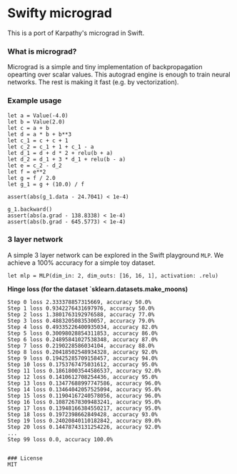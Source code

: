 # Swifty micrograd 
This is a port of Karpathy's micrograd in Swift. 

### What is micrograd?
Micrograd is a simple and tiny implementation of backpropagation opearting over scalar values. This autograd engine is enough to train neural networks. The rest is making it fast (e.g. by vectorization).

### Example usage

```
let a = Value(-4.0)
let b = Value(2.0)
let c = a + b
let d = a * b + b**3
let c_1 = c + c + 1
let c_2 = c_1 + 1 + c_1 - a
let d_1 = d + d * 2 + relu(b + a)
let d_2 = d_1 + 3 * d_1 + relu(b - a)
let e = c_2 - d_2
let f = e**2
let g = f / 2.0
let g_1 = g + (10.0) / f

assert(abs(g_1.data - 24.7041) < 1e-4)

g_1.backward()
assert(abs(a.grad - 138.8338) < 1e-4)
assert(abs(b.grad - 645.5773) < 1e-4)
```

### 3 layer network

A simple 3 layer network can be explored in the Swift playground `MLP`. We achieve a 100% accuracy for a simple toy dataset. 
```
let mlp = MLP(dim_in: 2, dim_outs: [16, 16, 1], activation: .relu)
```

**Hinge loss (for the dataset `sklearn.datasets.make_moons)**
```
Step 0 loss 2.333378857315669, accuracy 50.0%
Step 1 loss 0.9342276431697976, accuracy 50.0%
Step 2 loss 1.3801763192976588, accuracy 77.0%
Step 3 loss 0.4883205083530057, accuracy 79.0%
Step 4 loss 0.49335226400935034, accuracy 82.0%
Step 5 loss 0.30098028854311853, accuracy 86.0%
Step 6 loss 0.24895841027538348, accuracy 87.0%
Step 7 loss 0.2190228586034104, accuracy 88.0%
Step 8 loss 0.20418502548934328, accuracy 92.0%
Step 9 loss 0.19425285709158457, accuracy 94.0%
Step 10 loss 0.1753767475031612, accuracy 95.0%
Step 11 loss 0.18618003544586537, accuracy 92.0%
Step 12 loss 0.1410612708254436, accuracy 95.0%
Step 13 loss 0.13477688997747586, accuracy 96.0%
Step 14 loss 0.13464042057525094, accuracy 95.0%
Step 15 loss 0.11904167240578056, accuracy 96.0%
Step 16 loss 0.10872678309483241, accuracy 95.0%
Step 17 loss 0.13948166384550217, accuracy 95.0%
Step 18 loss 0.1972398662849428, accuracy 93.0%
Step 19 loss 0.24020840110182842, accuracy 89.0%
Step 20 loss 0.14478743131254226, accuracy 92.0%
...
Step 99 loss 0.0, accuracy 100.0%


### License 
MIT
